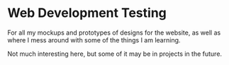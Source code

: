 # Web Development Testing

For all my mockups and prototypes of designs for the website, as well as where I mess around with some of the things I am learning.

Not much interesting here, but some of it may be in projects in the future.